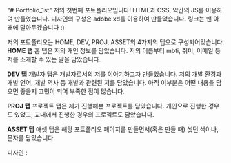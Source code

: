 "# Portfolio_1st" 
저의 첫번째 포트폴리오입니다! 
HTML과 CSS, 약간의 JS를 이용하여 만들었습니다.
디자인의 구성은 adobe xd를 이용하여 만들었습니다.
링크는 맨 아래에 달아두겠습니다 :)

저의 포트폴리오는 HOME, DEV, PROJ, ASSET의 4가지의 탭으로 구성되어있습니다.
<strong>HOME 탭</strong>
홈 탭은 저의 개인 정보를 담았습니다.
저의 이름부터 mbti, 취미, 이메일 등 저를 소개할 수 있는 말을 담았습니다.

<strong>DEV 탭</strong>
개발자 탭은 개발자로서의 저를 이야기하고자 만들었습니다.
저의 개발 환경과 개발 언어, 개발 역사 등 개발과 관련된 저를 담았습니다.
아직 이부분은 어떤 내용을 담으면 좋을지 고민이 되어 부족한 점이 많습니다.

<strong>PROJ 탭</strong>
프로젝트 탭은 제가 진행해본 프로젝트를 담았습니다. 
개인으로 진행한 경우도 있었고, 교내에서 진행한 경우의 프로젝트도 담았습니다.

<strong>ASSET 탭</strong>
애셋 탭은 해당 포트폴리오 페이지를 만들면서(혹은 만들 때) 썻던 색이나, 문자를 담았습니다.

디자인 : 